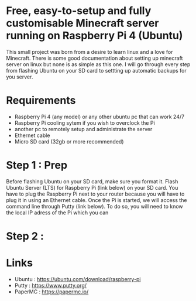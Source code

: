 # Free, easy-to-setup and fully customisable Minecraft server running on Raspberry Pi 4 (Ubuntu)
This small project was born from a desire to learn linux and a love for Minecraft. There is some good documentation about setting up minecraft server on linux but none is as simple as this one. I will go through every step from flashing Ubuntu on your SD card to settting up automatic backups for you server.

# Requirements
- Raspberry Pi 4 (any model) or any other ubuntu pc that can work 24/7
- Raspberry Pi cooling sytem if you wish to overclock the Pi
- another pc to remotely setup and administrate the server
- Ethernet cable
- Micro SD card (32gb or more recommended)

# Step 1 : Prep
Before flashing Ubuntu on your SD card, make sure you format it. Flash Ubuntu Server (LTS) for Raspberry Pi (link below) on your SD card. You have to plug the Raspberry Pi next to your router because you will have to plug it in using an Ethernet cable. Once the Pi is started, we will access the command line through Putty (link below). To do so, you will need to know the local IP adress of the Pi which you can

# Step 2 : 
                               

# Links
- Ubuntu : https://ubuntu.com/download/raspberry-pi
- Putty : https://www.putty.org/
- PaperMC : https://papermc.io/
